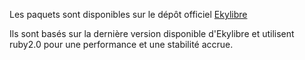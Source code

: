 Les paquets sont disponibles sur le dépôt officiel [Ekylibre](http://apt.ekylibre.com) 

Ils sont basés sur la dernière version disponible d'Ekylibre et utilisent ruby2.0 pour une performance et une stabilité accrue.
